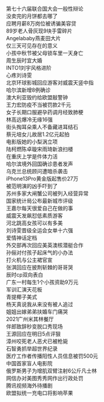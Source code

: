 第七十六届联合国大会一般性辩论  
没卖完的月饼都去哪了  
应聘月薪8万岗位被诱骗美容贷  
89岁老人骨灰现9块手雷碎片  
Angelababy燕麦田大片  
仅三天可见存在的意义  
小孩中秋节被父母锁车里一天身亡  
周生辰时宜大婚  
INTO1刘宇风格进阶  
心疼刘诗雯  
北京环球影城回应游客对威震天竖中指  
哈尔滨新增8例确诊  
澳大利亚毁约给欧盟敲警钟  
王力宏防疫不当被罚款2千元  
女子长期口服避孕药调月经致肺梗  
林高远爆冷无缘16强  
街头掏耳朵乘人不备藏进耳结石  
蔡元培女儿故居1.2亿元起拍  
电影版她的小梨涡立项  
陆柯燃陈卓璇宋雨琦新浪扫楼  
在重庆上学是件体力活  
哈尔滨境外回国确诊患者发声  
乌克兰总统顾问遭暗杀袭击  
iPhone13Pro黄金版起售价27万  
被范明演的凶手吓到了  
苏州多家大闸蟹公司被列入经营异常  
国家统计局公布最新城市评级  
王嘉尔每天很爱自己在做的事  
威震天发飙怼低素质游客  
河北跳高女孩可以有多美  
刘诗雯晋级全运会女单十六强  
爱情神话定档  
外交部再次回应美英澳核潜艇合作  
孙俪对付孩子起床气的小办法  
打火机与公主裙官宣  
张淇回应在披荆斩棘的哥哥哭  
辰时cp双向表白  
广东一村每生1个小孩资助9万元  
军训汇演天花板  
青提椰子美式  
杨天真说我从来没有被人追过  
姐姐出嫁弟弟扶婚车门痛哭  
2021广州米其林餐厅  
伴郎致辞秒变脱口秀现场  
王源回应在明日5点评狠  
漳州咬死老人恶犬已被枪毙  
石智勇抓举超世界纪录  
医疗工作者传播阳性人员信息被罚500元  
中国首家盲人电影院  
俄罗斯男子为增肌双臂注射6公斤凡士林  
网信办对美图秀秀网作出行政处罚  
腾讯视频海外待播剧  
欧盟拟统一充电口将影响苹果  
